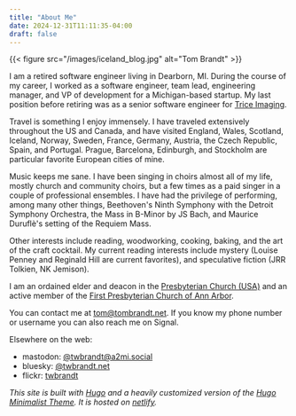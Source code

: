 ```yaml
---
title: "About Me"
date: 2024-12-31T11:11:35-04:00
draft: false
---
```


{{< figure src="/images/iceland_blog.jpg" alt="Tom Brandt" >}}

I am a retired software engineer living in Dearborn, MI. During the course of my career, I worked as a software engineer, team lead, engineering manager, and VP of development for a Michigan-based startup. My last position before retiring was as a senior software engineer for [Trice Imaging](https://triceimaging.com).

Travel is something I enjoy immensely. I have traveled extensively throughout the US and Canada, and have visited England, Wales, Scotland, Iceland, Norway, Sweden, France, Germany, Austria, the Czech Republic, Spain, and Portugal. Prague, Barcelona, Edinburgh, and Stockholm are particular favorite European cities of mine.

Music keeps me sane. I have been singing in choirs almost all of my life, mostly church and community choirs, but a few times as a paid singer in a couple of professional ensembles. I have had the privilege of performing, among many other things, Beethoven's Ninth Symphony with the Detroit Symphony Orchestra, the Mass in B-Minor by JS Bach, and Maurice Duruflè's setting of the Requiem Mass.

Other interests include reading, woodworking, cooking, baking, and the art of the craft cocktail. My current reading interests include mystery (Louise Penney and Reginald Hill are current favorites), and speculative fiction (JRR Tolkien, NK Jemison).

I am an ordained elder and deacon in the [Presbyterian Church (USA)](https://www.pcusa.org/) and an active member of the [First Presbyterian Church of Ann Arbor](https://firstpresbyterian.org).

You can contact me at [tom@tombrandt.net](mailto:tom@tombrandt.net). If you know my phone number or username you can also reach me on Signal.

Elsewhere on the web:

- mastodon: [@twbrandt@a2mi.social](https://a2mi.social/@twbrandt)
- bluesky: [@twbrandt.net](https://bsky.app/profile/twbrandt.net)
- flickr: [twbrandt](https://flickr.com/twbrandt)

*This site is built with [Hugo](https://gohugo.io) and a heavily customized version of the [Hugo Minimalist Theme](https://themes.gohugo.io/hugo-minimalist/). It is hosted on [netlify](https://www.netlify.com/).*
